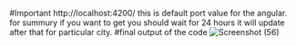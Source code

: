 #Important http://localhost:4200/ this is default port value for the angular.
for summury if you want to get you should wait for 24 hours it will update after that for particular city.
#final output of the code
![Screenshot (56)](https://github.com/user-attachments/assets/b2ed4fc8-aef7-42a6-b31f-0fe7a40bc316)
